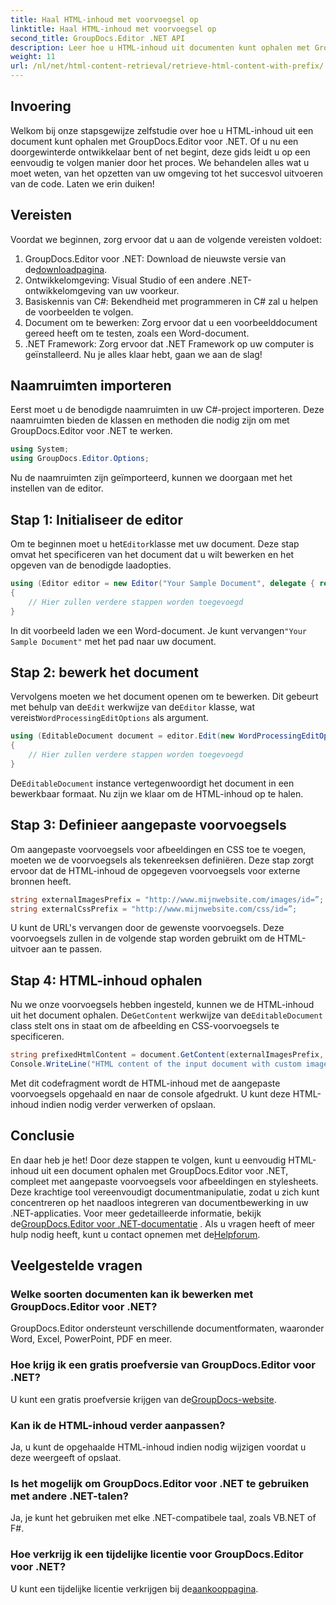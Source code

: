 ```yaml
---
title: Haal HTML-inhoud met voorvoegsel op
linktitle: Haal HTML-inhoud met voorvoegsel op
second_title: GroupDocs.Editor .NET API
description: Leer hoe u HTML-inhoud uit documenten kunt ophalen met GroupDocs.Editor voor .NET met aangepaste voorvoegsels voor afbeeldingen en stylesheets. Stap-voor-stap handleiding inbegrepen.
weight: 11
url: /nl/net/html-content-retrieval/retrieve-html-content-with-prefix/
---
```

## Invoering
Welkom bij onze stapsgewijze zelfstudie over hoe u HTML-inhoud uit een document kunt ophalen met GroupDocs.Editor voor .NET. Of u nu een doorgewinterde ontwikkelaar bent of net begint, deze gids leidt u op een eenvoudig te volgen manier door het proces. We behandelen alles wat u moet weten, van het opzetten van uw omgeving tot het succesvol uitvoeren van de code. Laten we erin duiken!
## Vereisten
Voordat we beginnen, zorg ervoor dat u aan de volgende vereisten voldoet:
1.  GroupDocs.Editor voor .NET: Download de nieuwste versie van de[downloadpagina](https://releases.groupdocs.com/editor/net/).
2. Ontwikkelomgeving: Visual Studio of een andere .NET-ontwikkelomgeving van uw voorkeur.
3. Basiskennis van C#: Bekendheid met programmeren in C# zal u helpen de voorbeelden te volgen.
4. Document om te bewerken: Zorg ervoor dat u een voorbeelddocument gereed heeft om te testen, zoals een Word-document.
5. .NET Framework: Zorg ervoor dat .NET Framework op uw computer is geïnstalleerd.
Nu je alles klaar hebt, gaan we aan de slag!
## Naamruimten importeren
Eerst moet u de benodigde naamruimten in uw C#-project importeren. Deze naamruimten bieden de klassen en methoden die nodig zijn om met GroupDocs.Editor voor .NET te werken.
```csharp
using System;
using GroupDocs.Editor.Options;
```
Nu de naamruimten zijn geïmporteerd, kunnen we doorgaan met het instellen van de editor.
## Stap 1: Initialiseer de editor
 Om te beginnen moet u het`Editor`klasse met uw document. Deze stap omvat het specificeren van het document dat u wilt bewerken en het opgeven van de benodigde laadopties.
```csharp
using (Editor editor = new Editor("Your Sample Document", delegate { return new WordProcessingLoadOptions(); }))
{
    // Hier zullen verdere stappen worden toegevoegd
}
```
 In dit voorbeeld laden we een Word-document. Je kunt vervangen`"Your Sample Document"` met het pad naar uw document.
## Stap 2: bewerk het document
 Vervolgens moeten we het document openen om te bewerken. Dit gebeurt met behulp van de`Edit` werkwijze van de`Editor` klasse, wat vereist`WordProcessingEditOptions` als argument.
```csharp
using (EditableDocument document = editor.Edit(new WordProcessingEditOptions()))
{
    // Hier zullen verdere stappen worden toegevoegd
}
```
 De`EditableDocument` instance vertegenwoordigt het document in een bewerkbaar formaat. Nu zijn we klaar om de HTML-inhoud op te halen.
## Stap 3: Definieer aangepaste voorvoegsels
Om aangepaste voorvoegsels voor afbeeldingen en CSS toe te voegen, moeten we de voorvoegsels als tekenreeksen definiëren. Deze stap zorgt ervoor dat de HTML-inhoud de opgegeven voorvoegsels voor externe bronnen heeft.
```csharp
string externalImagesPrefix = "http://www.mijnwebsite.com/images/id=”;
string externalCssPrefix = "http://www.mijnwebsite.com/css/id=”;
```
U kunt de URL's vervangen door de gewenste voorvoegsels. Deze voorvoegsels zullen in de volgende stap worden gebruikt om de HTML-uitvoer aan te passen.
## Stap 4: HTML-inhoud ophalen
Nu we onze voorvoegsels hebben ingesteld, kunnen we de HTML-inhoud uit het document ophalen. De`GetContent` werkwijze van de`EditableDocument` class stelt ons in staat om de afbeelding en CSS-voorvoegsels te specificeren.
```csharp
string prefixedHtmlContent = document.GetContent(externalImagesPrefix, externalCssPrefix);
Console.WriteLine("HTML content of the input document with custom image and stylesheet prefixes: {0}", prefixedHtmlContent);
```
Met dit codefragment wordt de HTML-inhoud met de aangepaste voorvoegsels opgehaald en naar de console afgedrukt. U kunt deze HTML-inhoud indien nodig verder verwerken of opslaan.
## Conclusie
En daar heb je het! Door deze stappen te volgen, kunt u eenvoudig HTML-inhoud uit een document ophalen met GroupDocs.Editor voor .NET, compleet met aangepaste voorvoegsels voor afbeeldingen en stylesheets. Deze krachtige tool vereenvoudigt documentmanipulatie, zodat u zich kunt concentreren op het naadloos integreren van documentbewerking in uw .NET-applicaties.
 Voor meer gedetailleerde informatie, bekijk de[GroupDocs.Editor voor .NET-documentatie](https://tutorials.groupdocs.com/editor/net/) . Als u vragen heeft of meer hulp nodig heeft, kunt u contact opnemen met de[Helpforum](https://forum.groupdocs.com/c/editor/20).
## Veelgestelde vragen
### Welke soorten documenten kan ik bewerken met GroupDocs.Editor voor .NET?
GroupDocs.Editor ondersteunt verschillende documentformaten, waaronder Word, Excel, PowerPoint, PDF en meer.
### Hoe krijg ik een gratis proefversie van GroupDocs.Editor voor .NET?
 U kunt een gratis proefversie krijgen van de[GroupDocs-website](https://releases.groupdocs.com/).
### Kan ik de HTML-inhoud verder aanpassen?
Ja, u kunt de opgehaalde HTML-inhoud indien nodig wijzigen voordat u deze weergeeft of opslaat.
### Is het mogelijk om GroupDocs.Editor voor .NET te gebruiken met andere .NET-talen?
Ja, je kunt het gebruiken met elke .NET-compatibele taal, zoals VB.NET of F#.
### Hoe verkrijg ik een tijdelijke licentie voor GroupDocs.Editor voor .NET?
 U kunt een tijdelijke licentie verkrijgen bij de[aankooppagina](https://purchase.groupdocs.com/temporary-license/).